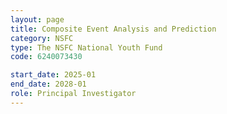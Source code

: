 ```yaml
---
layout: page
title: Composite Event Analysis and Prediction
category: NSFC
type: The NSFC National Youth Fund
code: 6240073430

start_date: 2025-01
end_date: 2028-01
role: Principal Investigator
---
```

